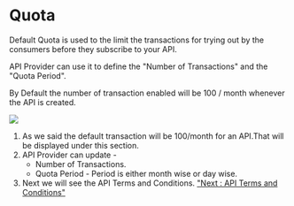 



# Quota

Default Quota is used to the limit the transactions for trying out by
the consumers before they subscribe to your API.

API Provider can use it to define the \"Number of Transactions\" and the
\"Quota Period\".

By Default the number of transaction enabled will be 100 / month
whenever the API is created.

![](../images/new_api/quota_view.png)

1.  As we said the default transaction will be 100/month for an API.That
    will be displayed under this section.
2.  API Provider can update -
    -   Number of Transactions.
    -   Quota Period - Period is either month wise or day wise.
3.  Next we will see the API Terms and Conditions. [\"Next : API Terms
    and Conditions\"](license_new)




